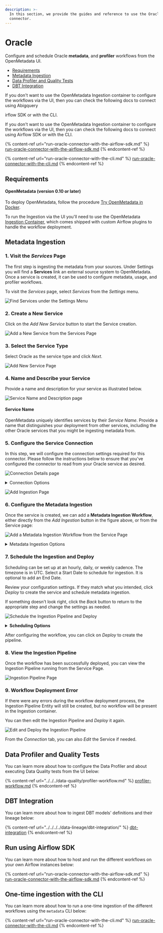 ```yaml
---
description: >-
  In this section, we provide the guides and reference to use the Oracle
  connector.
---
```


# Oracle

Configure and schedule Oracle **metadata**, and **profiler** workflows from the OpenMetadata UI.

* [Requirements](./#requirements)
* [Metadata Ingestion](./#metadata-ingestion)
* [Data Profiler and Quality Tests](./#data-profiler-and-quality-tests)
* [DBT Integration](./#dbt-integration)

If you don't want to use the OpenMetadata Ingestion container to configure the workflows via the UI, then you can check the following docs to connect using Abigquery

irflow SDK or with the CLI.

If you don't want to use the OpenMetadata Ingestion container to configure the workflows via the UI, then you can check the following docs to connect using Airflow SDK or with the CLI.

{% content-ref url="run-oracle-connector-with-the-airflow-sdk.md" %}
[run-oracle-connector-with-the-airflow-sdk.md](run-oracle-connector-with-the-airflow-sdk.md)
{% endcontent-ref %}

{% content-ref url="run-oracle-connector-with-the-cli.md" %}
[run-oracle-connector-with-the-cli.md](run-oracle-connector-with-the-cli.md)
{% endcontent-ref %}

## **Requirements**

#### **OpenMetadata (version 0.10 or later)**

To deploy OpenMetadata, follow the procedure [Try OpenMetadata in Docker](../../../../overview/run-openmetadata.md).

To run the Ingestion via the UI you'll need to use the OpenMetadata [Ingestion Container](https://hub.docker.com/r/openmetadata/ingestion), which comes shipped with custom Airflow plugins to handle the workflow deployment.

## Metadata Ingestion

### 1. Visit the _Services_ Page

The first step is ingesting the metadata from your sources. Under Settings you will find a **Services** link an external source system to OpenMetadata. Once a service is created, it can be used to configure metadata, usage, and profiler workflows.

To visit the _Services_ page, select _Services_ from the _Settings_ menu.

![Find Services under the Settings Menu](<../../../.gitbook/assets/image (4) (1).png>)

### 2. Create a New Service

Click on the _Add New Service_ button to start the Service creation.

![Add a New Service from the Services Page](<../../../.gitbook/assets/image (15).png>)

### 3. Select the Service Type

Select Oracle as the service type and click _Next_.

![Add New Service Page](<../../../.gitbook/assets/sandbox-beta.open-metadata.org\_databaseServices\_add-service (1).png>)

### 4. Name and Describe your Service

Provide a name and description for your service as illustrated below.

![Service Name and Description page](<../../../.gitbook/assets/sandbox-beta.open-metadata.org\_databaseServices\_add-service (2).png>)

#### Service Name

OpenMetadata uniquely identifies services by their _Service Name_. Provide a name that distinguishes your deployment from other services, including the other Oracle services that you might be ingesting metadata from.

### 5. Configure the Service Connection

In this step, we will configure the connection settings required for this connector. Please follow the instructions below to ensure that you've configured the connector to read from your Oracle service as desired.

![Connection Details page](<../../../.gitbook/assets/sandbox-beta.open-metadata.org\_databaseServices\_add-service (3).png>)

<details>

<summary>Connection Options</summary>

**Username**

Enter the username of your Oracle user in the _Username_ field. The specified user should be authorized to read all databases you want to include in the metadata ingestion workflow.

**Password**

Enter the password for your Oracle user in the _Password_ field.

**Host and Port**

Enter the fully qualified hostname and port number for your Oracle deployment in the _Host and Port_ field.

**Database (any one, Database or Oracle Service Name)**

If you want to limit metadata ingestion to a single database, enter the name of this database in the Database field. If no value is entered for this field, the connector will ingest metadata from all databases that the specified user is authorized to read.

**Oracle Service Name (any one, Database or Oracle Service Name)**

Oracle Service name is **the TNS alias that you give when you remotely connect to your database**, and this Service name is recorded in tnsnames

**Connection Options (Optional)**

Enter the details for any additional connection options that can be sent to Oracle during the connection. These details must be added as Key-Value pairs.

**Connection Arguments (Optional)**

Enter the details for any additional connection arguments such as security or protocol configs that can be sent to Oracle during the connection. These details must be added as Key-Value pairs.

</details>

![Add Ingestion Page](<../../../.gitbook/assets/image (22).png>)

### 6. Configure the Metadata Ingestion

Once the service is created, we can add a **Metadata Ingestion Workflow**, either directly from the _Add Ingestion_ button in the figure above, or from the Service page:

![Add a Metadata Ingestion Workflow from the Service Page](<../../../.gitbook/assets/image (68) (1).png>)

<details>

<summary>Metadata Ingestion Options</summary>

**Include (Table Filter Pattern)**

Use to table filter patterns to control whether or not to include tables as part of metadata ingestion and data profiling.

Explicitly include tables by adding a list of comma-separated regular expressions to the _Include_ field. OpenMetadata will include all tables with names matching one or more of the supplied regular expressions. All other tables will be excluded. See the figure above for an example.

**Exclude (Table Filter Pattern)**

Explicitly exclude tables by adding a list of comma-separated regular expressions to the _Exclude_ field. OpenMetadata will exclude all tables with names matching one or more of the supplied regular expressions. All other tables will be included. See the figure above for an example.

**Include (Schema Filter Pattern)**

Use to schema filter patterns to control whether or not to include schemas as part of metadata ingestion and data profiling.

Explicitly include schemas by adding a list of comma-separated regular expressions to the _Include_ field. OpenMetadata will include all schemas with names matching one or more of the supplied regular expressions. All other schemas will be excluded.

**Exclude (Schema Filter Pattern)**

Explicitly exclude schemas by adding a list of comma-separated regular expressions to the _Exclude_ field. OpenMetadata will exclude all schemas with names matching one or more of the supplied regular expressions. All other schemas will be included.

**Include views (toggle)**

Set the _Include views_ toggle to the on position to control whether or not to include views as part of metadata ingestion and data profiling.

Explicitly include views by adding the following key-value pair in the `source.config` field of your configuration file.

**Enable data profiler (toggle)**

The data profiler ingests usage information for tables. This enables you to assess the frequency of use, reliability, and other details.

When enabled, the data profiler will run as part of metadata ingestion. Running the data profiler increases the amount of time it takes for metadata ingestion but provides the benefits mentioned above.

Set the _Enable data profiler_ toggle to the on position to enable the data profiler.

**Ingest sample data (toggle)**

Set the _Ingest sample data_ toggle to the on position to control whether or not to generate sample data to include in table views in the OpenMetadata user interface.

</details>

### 7. Schedule the Ingestion and Deploy

Scheduling can be set up at an hourly, daily, or weekly cadence. The timezone is in UTC. Select a Start Date to schedule for ingestion. It is optional to add an End Date.

Review your configuration settings. If they match what you intended, click _Deploy_ to create the service and schedule metadata ingestion.

If something doesn't look right, click the _Back_ button to return to the appropriate step and change the settings as needed.

![Schedule the Ingestion Pipeline and Deploy](<../../../.gitbook/assets/image (20) (1).png>)

<details>

<summary><strong>Scheduling Options</strong></summary>

**Every**

Use the _Every_ drop down menu to select the interval at which you want to ingest metadata. Your options are as follows:

* _Hour_: Ingest metadata once per hour
* _Day_: Ingest metadata once per day
* _Week_: Ingest metadata once per week

**Day**

The _Day_ selector is only active when ingesting metadata once per week. Use the _Day_ selector to set the day of the week on which to ingest metadata.

**Minute**

The _Minute_ dropdown is only active when ingesting metadata once per hour. Use the _Minute_ drop down menu to select the minute of the hour at which to begin ingesting metadata.

**Time**

The _Time_ drop down menus are active when ingesting metadata either once per day or once per week. Use the time drop downs to select the time of day at which to begin ingesting metadata.

**Start date (UTC)**

Use the _Start date_ selector to choose the date at which to begin ingesting metadata according to the defined schedule.

**End date (UTC)**

Use the _End date_ selector to choose the date at which to stop ingesting metadata according to the defined schedule. If no end date is set, metadata ingestion will continue according to the defined schedule indefinitely.

</details>

After configuring the workflow, you can click on _Deploy_ to create the pipeline.

### 8. View the Ingestion Pipeline

Once the workflow has been successfully deployed, you can view the Ingestion Pipeline running from the Service Page.

![Ingestion Pipeline Page](<../../../.gitbook/assets/image (9).png>)

### 9. Workflow Deployment Error

If there were any errors during the workflow deployment process, the Ingestion Pipeline Entity will still be created, but no workflow will be present in the Ingestion container.

You can then edit the Ingestion Pipeline and _Deploy_ it again.

![Edit and Deploy the Ingestion Pipeline](<../../../.gitbook/assets/image (19) (1).png>)

From the _Connection_ tab, you can also _Edit_ the Service if needed.

## Data Profiler and Quality Tests

You can learn more about how to configure the Data Profiler and about executing Data Quality tests from the UI below:

{% content-ref url="../../../data-quality/profiler-workflow.md" %}
[profiler-workflow.md](../../../data-quality/profiler-workflow.md)
{% endcontent-ref %}

## DBT Integration

You can learn more about how to ingest DBT models' definitions and their lineage below:

{% content-ref url="../../../../data-lineage/dbt-integration/" %}
[dbt-integration](../../../../data-lineage/dbt-integration/)
{% endcontent-ref %}

## Run using Airflow SDK

You can learn more about how to host and run the different workflows on your own Airflow instances below:

{% content-ref url="run-oracle-connector-with-the-airflow-sdk.md" %}
[run-oracle-connector-with-the-airflow-sdk.md](run-oracle-connector-with-the-airflow-sdk.md)
{% endcontent-ref %}

## One-time ingestion with the CLI

You can learn more about how to run a one-time ingestion of the different workflows using the `metadata` CLI below:

{% content-ref url="run-oracle-connector-with-the-cli.md" %}
[run-oracle-connector-with-the-cli.md](run-oracle-connector-with-the-cli.md)
{% endcontent-ref %}
